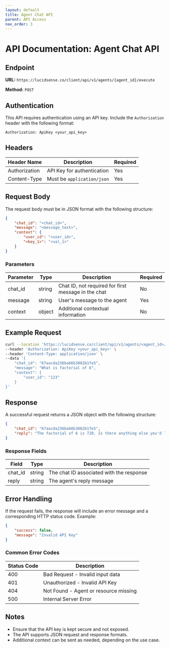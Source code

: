 ```yaml
---
layout: default
title: Agent Chat API
parent: API Access
nav_order: 3
---
```


# API Documentation: Agent Chat API

## Endpoint

**URL:** `https://lucidsense.co/client/api/v1/agents/{agent_id}/execute`

**Method:** `POST`

## Authentication

This API requires authentication using an API key. Include the `Authorization` header with the following format:

```
Authorization: ApiKey <your_api_key>
```

## Headers

| Header Name     | Description                    | Required |
|----------------|--------------------------------|----------|
| Authorization  | API Key for authentication     | Yes      |
| Content-Type   | Must be `application/json`     | Yes      |

## Request Body

The request body must be in JSON format with the following structure:

```json
{
    "chat_id": "<chat_id>",
    "message": "<message_text>",
    "context": {
        "user_id": "<user_id>",
        "<key_1>": "<val_1>"
    }
}
```

### Parameters

| Parameter  | Type   | Description                        | Required |
|------------|--------|------------------------------------|----------|
| chat_id    | string | Chat ID, not required for first message in the chat    | No      |
| message    | string | User's message to the agent       | Yes      |
| context    | object | Additional contextual information | No       |

## Example Request

```bash
curl --location 'https://lucidsense.co/client/api/v1/agents/<agent_id>/execute' \
--header 'Authorization: ApiKey <your_api_key>' \
--header 'Content-Type: application/json' \
--data '{
    "chat_id": "67aacda236ba66b3082b1fe5",
    "message": "What is factorial of 6",
    "context": {
        "user_id": "123"
    }
}'
```

## Response

A successful request returns a JSON object with the following structure:

```json
{
    "chat_id": "67aacda236ba66b3082b1fe5",
    "reply": "The factorial of 6 is 720. Is there anything else you'd like to do or ask?"
}
```

### Response Fields

| Field   | Type   | Description                                  |
|---------|--------|----------------------------------------------|
| chat_id | string | The chat ID associated with the response    |
| reply   | string | The agent's reply message                   |

## Error Handling

If the request fails, the response will include an error message and a corresponding HTTP status code. Example:

```json
{
    "success": false,
    "message": "Invalid API Key"
}
```

### Common Error Codes

| Status Code | Description                          |
|-------------|--------------------------------------|
| 400         | Bad Request - Invalid input data    |
| 401         | Unauthorized - Invalid API Key     |
| 404         | Not Found - Agent or resource missing |
| 500         | Internal Server Error               |

## Notes
- Ensure that the API key is kept secure and not exposed.
- The API supports JSON request and response formats.
- Additional context can be sent as needed, depending on the use case.
